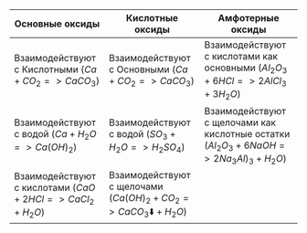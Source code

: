 | Основные оксиды | Кислотные оксиды | Амфотерные оксиды |
| ---- | ---- | ---- |
| Взаимодействуют с Кислотными ($Ca+CO_{2}=>CaCO_{3}$) | Взаимодействуют с Основными ($Ca+CO_{2}=>CaCO_{3}$) | Взаимодействуют с кислотами как основными ($Al_{2}O_{3}+6HCl=>2AlCl_{3}+3H_{2}O$) |
| Взаимодействуют с водой ($Ca+H_{2}O=>Ca(OH)_{2}$) | Взаимодействуют с водой ($SO_{3}+H_{2}O=>H_{2}SO_{4}$) | Взаимодействуют с щелочами как кислотные остатки ($Al_{2}O_{3}+6NaOH=>2Na_{3}Al)_{3}+H_{2}O$) |
| Взаимодействуют с кислотами ($CaO+2HCl=>CaCl_{2}+H_{2}O$) | Взаимодействуют с щелочами ($Ca(OH)_{2} + CO_{2}=>CaCO_{3}⬇️+H_{2}O$) |  |
